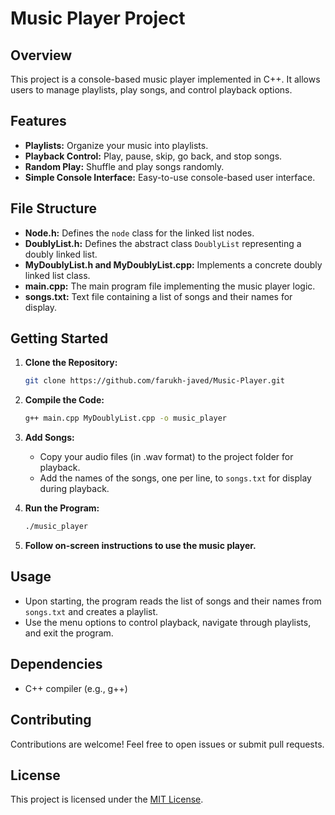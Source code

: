 # Music Player Project

## Overview

This project is a console-based music player implemented in C++. It allows users to manage playlists, play songs, and control playback options.

## Features

- **Playlists:** Organize your music into playlists.
- **Playback Control:** Play, pause, skip, go back, and stop songs.
- **Random Play:** Shuffle and play songs randomly.
- **Simple Console Interface:** Easy-to-use console-based user interface.

## File Structure

- **Node.h:** Defines the `node` class for the linked list nodes.
- **DoublyList.h:** Defines the abstract class `DoublyList` representing a doubly linked list.
- **MyDoublyList.h and MyDoublyList.cpp:** Implements a concrete doubly linked list class.
- **main.cpp:** The main program file implementing the music player logic.
- **songs.txt:** Text file containing a list of songs and their names for display.

## Getting Started

1. **Clone the Repository:**
   ```bash
   git clone https://github.com/farukh-javed/Music-Player.git
   ```

2. **Compile the Code:**
   ```bash
   g++ main.cpp MyDoublyList.cpp -o music_player
   ```

3. **Add Songs:**
   - Copy your audio files (in .wav format) to the project folder for playback.
   - Add the names of the songs, one per line, to `songs.txt` for display during playback.

4. **Run the Program:**
   ```bash
   ./music_player
   ```

5. **Follow on-screen instructions to use the music player.**

## Usage

- Upon starting, the program reads the list of songs and their names from `songs.txt` and creates a playlist.
- Use the menu options to control playback, navigate through playlists, and exit the program.

## Dependencies

- C++ compiler (e.g., g++)

## Contributing

Contributions are welcome! Feel free to open issues or submit pull requests.

## License

This project is licensed under the [MIT License](LICENSE).